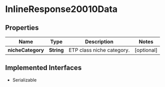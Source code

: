

# InlineResponse20010Data


## Properties

Name | Type | Description | Notes
------------ | ------------- | ------------- | -------------
**nicheCategory** | **String** | ETP class niche category. |  [optional]


## Implemented Interfaces

* Serializable



